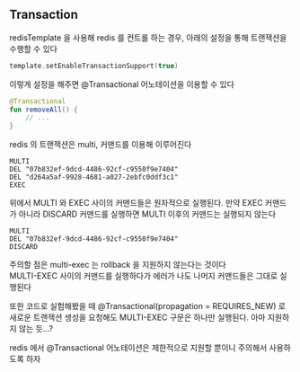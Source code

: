 ## Transaction

redisTemplate 을 사용해 redis 를 컨트롤 하는 경우, 아래의 설정을 통해 트랜잭션을 수행할 수 있다
```kotlin
template.setEnableTransactionSupport(true)
```

이렇게 설정을 해주면 @Transactional 어노테이션을 이용할 수 있다
```kotlin
@Transactional
fun removeAll() {
    // ...
}
```

redis 의 트랜잭션은 multi, 커맨드를 이용해 이루어진다  
```shell
MULTI
DEL "07b832ef-9dcd-4486-92cf-c9550f9e7404"
DEL "d264a5af-9928-4681-a027-2ebfc0ddf3c1"
EXEC
``` 
위에서 MULTI 와 EXEC 사이의 커맨드들은 원자적으로 실행된다.
만약 EXEC 커맨드가 아니라 DISCARD 커맨드를 실행하면 MULTI 이후의 커맨드는 실행되지 않는다

```shell
MULTI
DEL "07b832ef-9dcd-4486-92cf-c9550f9e7404"
DISCARD
```

주의할 점은 multi-exec 는 rollback 을 지원하지 않는다는 것이다  
MULTI-EXEC 사이의 커맨드를 실행하다가 에러가 나도 나머지 커맨드들은 그대로 실행된다

또한 코드로 실험해봤을 때 @Transactional(propagation = REQUIRES_NEW) 로 새로운 트랜잭션 생성을 요청해도
MULTI-EXEC 구문은 하나만 실행된다. 아마 지원하지 않는 듯...?

redis 에서 @Transactional 어노테이션은 제한적으로 지원할 뿐이니 주의해서 사용하도록 하자
